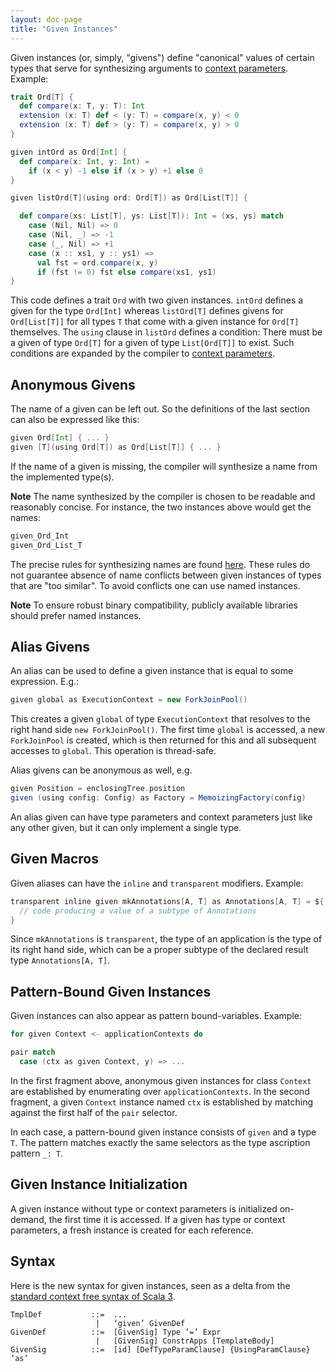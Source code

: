 ```yaml
---
layout: doc-page
title: "Given Instances"
---
```


Given instances (or, simply, "givens") define "canonical" values of certain types
that serve for synthesizing arguments to [context parameters](./using-clauses.html). Example:

```scala
trait Ord[T] {
  def compare(x: T, y: T): Int
  extension (x: T) def < (y: T) = compare(x, y) < 0
  extension (x: T) def > (y: T) = compare(x, y) > 0
}

given intOrd as Ord[Int] {
  def compare(x: Int, y: Int) =
    if (x < y) -1 else if (x > y) +1 else 0
}

given listOrd[T](using ord: Ord[T]) as Ord[List[T]] {

  def compare(xs: List[T], ys: List[T]): Int = (xs, ys) match
    case (Nil, Nil) => 0
    case (Nil, _) => -1
    case (_, Nil) => +1
    case (x :: xs1, y :: ys1) =>
      val fst = ord.compare(x, y)
      if (fst != 0) fst else compare(xs1, ys1)
}
```
This code defines a trait `Ord` with two given instances. `intOrd` defines
a given for the type `Ord[Int]` whereas `listOrd[T]` defines givens
for `Ord[List[T]]` for all types `T` that come with a given instance for `Ord[T]`
themselves. The `using` clause in `listOrd` defines a condition: There must be a
given of type `Ord[T]` for a given of type `List[Ord[T]]` to exist.
Such conditions are expanded by the compiler to [context
parameters](./using-clauses.html).

## Anonymous Givens

The name of a given can be left out. So the definitions
of the last section can also be expressed like this:
```scala
given Ord[Int] { ... }
given [T](using Ord[T]) as Ord[List[T]] { ... }
```
If the name of a given is missing, the compiler will synthesize a name from
the implemented type(s).

**Note** The name synthesized by the compiler is chosen to be readable and reasonably concise. For instance, the two instances above would get the names:
```scala
given_Ord_Int
given_Ord_List_T
```
The precise rules for synthesizing names are found [here](./relationship-implicits.html#anonymous-given-instances). These rules do not guarantee absence of name conflicts between
given instances of types that are "too similar". To avoid conflicts one can
use named instances.

**Note** To ensure robust binary compatibility, publicly available libraries should prefer named instances.

## Alias Givens

An alias can be used to define a given instance that is equal to some expression. E.g.:
```scala
given global as ExecutionContext = new ForkJoinPool()
```
This creates a given `global` of type `ExecutionContext` that resolves to the right
hand side `new ForkJoinPool()`.
The first time `global` is accessed, a new `ForkJoinPool` is created, which is then
returned for this and all subsequent accesses to `global`. This operation is thread-safe.

Alias givens can be anonymous as well, e.g.
```scala
given Position = enclosingTree.position
given (using config: Config) as Factory = MemoizingFactory(config)
```

An alias given can have type parameters and context parameters just like any other given,
but it can only implement a single type.

## Given Macros

Given aliases can have the `inline` and `transparent` modifiers.
Example:
```scala
transparent inline given mkAnnotations[A, T] as Annotations[A, T] = ${
  // code producing a value of a subtype of Annotations
}
```
Since `mkAnnotations` is `transparent`, the type of an application is the type of its right hand side, which can be a proper subtype of the declared result type `Annotations[A, T]`.

## Pattern-Bound Given Instances

Given instances can also appear as pattern bound-variables. Example:

```scala
for given Context <- applicationContexts do

pair match
  case (ctx as given Context, y) => ...
```
In the first fragment above, anonymous given instances for class `Context` are established by enumerating over `applicationContexts`. In the second fragment, a given `Context`
instance named `ctx` is established by matching against the first half of the `pair` selector.

In each case, a pattern-bound given instance consists of `given` and a type `T`. The pattern matches exactly the same selectors as the type ascription pattern `_: T`.

## Given Instance Initialization

A given instance without type or context parameters is initialized on-demand, the first
time it is accessed. If a given has type or context parameters, a fresh instance
is created for each reference.

## Syntax

Here is the new syntax for given instances, seen as a delta from the [standard context free syntax of Scala 3](../../internals/syntax.md).

```
TmplDef           ::=  ...
                   |   ‘given’ GivenDef
GivenDef          ::=  [GivenSig] Type ‘=’ Expr
                   |   [GivenSig] ConstrApps [TemplateBody]
GivenSig          ::=  [id] [DefTypeParamClause] {UsingParamClause} ‘as’
```

